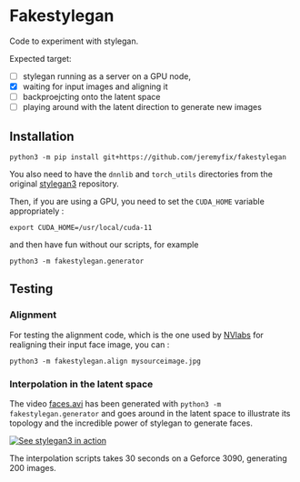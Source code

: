 # Fakestylegan

Code to experiment with stylegan.

Expected target: 

- [ ] stylegan running as a server on a GPU node, 
- [x] waiting for input images and aligning it
- [ ] backproejcting onto the latent space
- [ ] playing around with the latent direction to generate new images

## Installation

    python3 -m pip install git+https://github.com/jeremyfix/fakestylegan

You also need to have the `dnnlib` and `torch_utils` directories from the original [stylegan3](https://github.com/NVlabs/stylegan3) repository.

Then, if you are using a GPU, you need to set the `CUDA_HOME` variable appropriately :  

```
export CUDA_HOME=/usr/local/cuda-11
```

and then have fun without our scripts, for example 

    python3 -m fakestylegan.generator

## Testing

### Alignment

For testing the alignment code, which is the one used by [NVlabs](https://github.com/NVlabs/ffhq-dataset/blob/master/download_ffhq.py) for realigning their input face image, you can :

    python3 -m fakestylegan.align mysourceimage.jpg

### Interpolation in the latent space

The video [faces.avi](./examples/faces.avi) has been generated with `python3 -m fakestylegan.generator` and goes around in the
latent space to illustrate its topology and the incredible power of stylegan to generate faces.

[![See stylegan3 in action](https://img.youtube.com/vi/xNXCXO3LpEI/hqdefault.jpg)](https://youtu.be/xNXCXO3LpEI)

The interpolation scripts takes 30 seconds on a Geforce 3090, generating 200 images.
